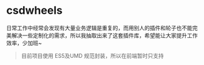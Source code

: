 # csdwheels

日常工作中经常会发现有大量业务逻辑是重复的，而用别人的插件和轮子也不能完美解决一些定制化的需求，所以我抽取出来了这套插件库，希望能让大家提升工作效率，少加班~

> 目前项目使用 ES5及UMD 规范封装，所以在前端暂时只支持<script>标签的引入方式，未来计划会逐步用 ES6 重构，并且使用 Webpack 等工具来支持模块化的引入及按需加载

[![Build Status](https://travis-ci.org/csdoker/csdwheels.svg?branch=master)](https://travis-ci.org/csdoker/csdwheels) [![npm](https://img.shields.io/npm/v/csdwheels.svg?style=flat-square)](https://www.npmjs.com/package/csdwheels) [![npm](https://img.shields.io/npm/dt/csdwheels.svg?style=flat-square)](https://www.npmjs.com/package/csdwheels) [![npm](https://img.shields.io/npm/l/csdwheels.svg?style=flat-square)](https://www.npmjs.com/package/csdwheels)

项目地址：[https://project.csdoker.com/csdwheels](https://project.csdoker.com/csdwheels)

## 版本说明

- ES5：`src/es5`文件下为ES5版本源码，ES5语法 + UMD（dist文件下为打包压缩后的代码）
- ES6：`src/es6`文件下为ES6版本源码，打包后支持ES5语法 + UMD + ES6的导入方式（dist-es6文件下为打包压缩后的代码）

## 安装插件

> npm install csdwheels --save-dev

## 引入方式

### ES5

在`dist`文件目录下，找到某个插件的css、js文件，然后将它们引入HTML文档中，并添加插件的DOM结构：
```html
<!DOCTYPE html>
<html>
<head>
  <meta charset="UTF-8">
  <meta name="author" content="csdoker">
  <title>pagination</title>
  <link rel="stylesheet" href="pagination.min.css">
</head>
<body>
  <ol class="page-navigator" id="pagelist"></ol>
  <script type="text/javascript" src="pagination.min.js"></script>
</body>
</html>
```

### ES6

> ES6版本使用之前必须先使用命令安装对应的npm包

因为样式已打包进`dist-es6`目录下的源码中，所以只需要添加插件的DOM结构，然后使用`import`引入插件即可：
```html
<html>
<head>
  <meta charset="UTF-8">
  <meta name="author" content="csdoker">
  <title>pagination</title>
</head>
<body>
  <ol class="page-navigator" id="pagelist"></ol>
  <script src="./test.js"></script>
</body>
</html>
```

```javascript
// test.js

// 安装npm包后，直接引入对应的插件
import Plugin from 'csdwheels';

// 初始化插件
new Plugin();
```

## 使用说明

### 分页

#### 初始化

```html
<ol class="page-navigator" id="pagelist"></ol>
```

```js
// 分页元素ID（必填）
var selector = '#pagelist';

// 分页配置
var pageOption = {
  // 每页显示数据条数（必填）
  limit: 5,
  // 数据总数（一般通过后端获取，必填）
  count: 162,
  // 当前页码（选填，默认为1）
  curr: 1,
  // 是否显示省略号（选填，默认显示）
  ellipsis: true,
  // 当前页前后两边可显示的页码个数（选填，默认为2）
  pageShow: 2,
  // 开启location.hash，并自定义hash值 （默认关闭）
  // 如果开启，在触发分页时，会自动对url追加：#!hash值={curr} 利用这个，可以在页面载入时就定位到指定页
  hash: false,
  // 页面加载后默认执行一次，然后当分页被切换时再次触发
  callback: function(obj) {
    // obj.curr：获取当前页码
    // obj.limit：获取每页显示数据条数
    // obj.isFirst：是否首次加载页面，一般用于初始加载的判断

    // 首次不执行
    if (!obj.isFirst) {
      // do something
    }
  }
};

// 初始化分页器
new Pagination(selector, pageOption);
```

#### 使用场景

> 此分页器只负责分页本身的逻辑，具体的数据请求与渲染需要另外去完成

> 此分页器不仅能应用在一般的异步分页上，还可直接对一段已知数据进行分页展现，更可以取代传统的超链接分页

前端分页：

在`callback`里对总数据进行处理，然后取出当前页需要展示的数据即可

后端分页：

利用url上的页码参数，可以在页面载入时就定位到指定页码，并且可以同时请求后端指定页码下对应的数据
在`callback`回调函数里取得当前页码，可以使用`window.location.href`改变url，并将当前页码作为url参数，然后进行页面跳转，例如"./test.html?page="

#### 效果演示

[pagination](https://csdoker.github.io/csdemos/pagination/)

## 测试

> npm install

> npm test

## 协议

MIT
